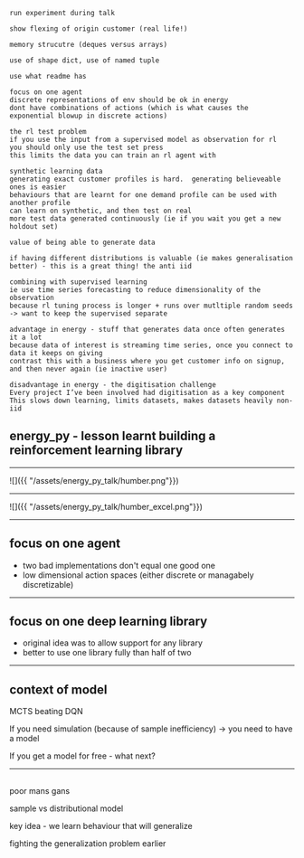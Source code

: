 ```
run experiment during talk

show flexing of origin customer (real life!)

memory strucutre (deques versus arrays)

use of shape dict, use of named tuple

use what readme has

focus on one agent
discrete representations of env should be ok in energy
dont have combinations of actions (which is what causes the exponential blowup in discrete actions)

the rl test problem
if you use the input from a supervised model as observation for rl
you should only use the test set press
this limits the data you can train an rl agent with

synthetic learning data
generating exact customer profiles is hard.  generating believeable ones is easier
behaviours that are learnt for one demand profile can be used with another profile
can learn on synthetic, and then test on real
more test data generated continuously (ie if you wait you get a new holdout set)

value of being able to generate data

if having different distributions is valuable (ie makes generalisation better) - this is a great thing! the anti iid

combining with supervised learning
ie use time series forecasting to reduce dimensionality of the observation
because rl tuning process is longer + runs over mutltiple random seeds -> want to keep the supervised separate

advantage in energy - stuff that generates data once often generates it a lot
because data of interest is streaming time series, once you connect to data it keeps on giving
contrast this with a business where you get customer info on signup, and then never again (ie inactive user)

disadvantage in energy - the digitisation challenge
Every project I’ve been involved had digitisation as a key component
This slows down learning, limits datasets, makes datasets heavily non-iid

```


## energy_py - lesson learnt building a reinforcement learning library

---
![]({{ "/assets/energy_py_talk/humber.png"}}) 

---
![]({{ "/assets/energy_py_talk/humber_excel.png"}}) 

---

## focus on one agent
- two bad implementations don't equal one good one
- low dimensional action spaces (either discrete or managabely discretizable)

---

## focus on one deep learning library
- original idea was to allow support for any library
- better to use one library fully than half of two

---

## context of model

MCTS beating DQN

If you need simulation (because of sample inefficiency) -> you need to have a model

If you get a model for free - what next?


---

## 

poor mans gans

sample vs distributional model

key idea - we learn behaviour that will generalize

fighting the generalization problem earlier

